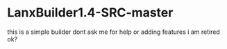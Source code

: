 # LanxBuilder1.4-SRC-master
this is a simple builder dont ask me for help or adding features i am retired ok?
